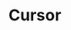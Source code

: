 <script setup>
import TokensTable from '../../src/components/tokens/TokensTable.vue';
import tokens from '@wikimedia/codex-design-tokens/dist/index.json';
</script>

# Cursor

<TokensTable
	:tokens="tokens.cursor"
	token-demo="CdxDocsCursorDemo"
/>
